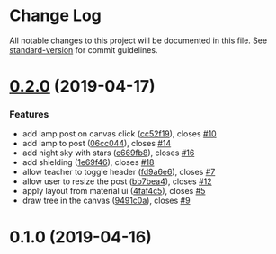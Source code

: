 # Change Log

All notable changes to this project will be documented in this file. See [standard-version](https://github.com/conventional-changelog/standard-version) for commit guidelines.

<a name="0.2.0"></a>

# [0.2.0](https://github.com/graasp/graasp-lab-light-pollution-simulator/compare/v0.1.0...v0.2.0) (2019-04-17)

### Features

- add lamp post on canvas click ([cc52f19](https://github.com/graasp/graasp-lab-light-pollution-simulator/commit/cc52f19)), closes [#10](https://github.com/graasp/graasp-lab-light-pollution-simulator/issues/10)
- add lamp to post ([06cc044](https://github.com/graasp/graasp-lab-light-pollution-simulator/commit/06cc044)), closes [#14](https://github.com/graasp/graasp-lab-light-pollution-simulator/issues/14)
- add night sky with stars ([c669fb8](https://github.com/graasp/graasp-lab-light-pollution-simulator/commit/c669fb8)), closes [#16](https://github.com/graasp/graasp-lab-light-pollution-simulator/issues/16)
- add shielding ([1e69f46](https://github.com/graasp/graasp-lab-light-pollution-simulator/commit/1e69f46)), closes [#18](https://github.com/graasp/graasp-lab-light-pollution-simulator/issues/18)
- allow teacher to toggle header ([fd9a6e6](https://github.com/graasp/graasp-lab-light-pollution-simulator/commit/fd9a6e6)), closes [#7](https://github.com/graasp/graasp-lab-light-pollution-simulator/issues/7)
- allow user to resize the post ([bb7bea4](https://github.com/graasp/graasp-lab-light-pollution-simulator/commit/bb7bea4)), closes [#12](https://github.com/graasp/graasp-lab-light-pollution-simulator/issues/12)
- apply layout from material ui ([4faf4c5](https://github.com/graasp/graasp-lab-light-pollution-simulator/commit/4faf4c5)), closes [#5](https://github.com/graasp/graasp-lab-light-pollution-simulator/issues/5)
- draw tree in the canvas ([9491c0a](https://github.com/graasp/graasp-lab-light-pollution-simulator/commit/9491c0a)), closes [#9](https://github.com/graasp/graasp-lab-light-pollution-simulator/issues/9)

<a name="0.1.0"></a>

# 0.1.0 (2019-04-16)
